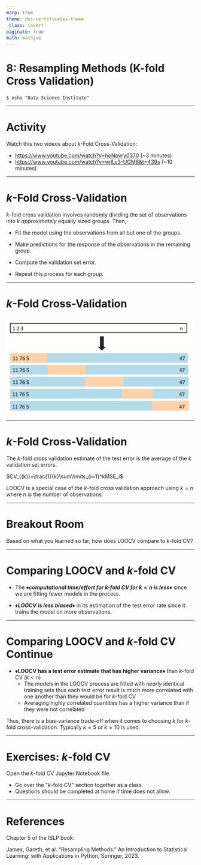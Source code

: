 ```yaml
---
marp: true
theme: dsi-certificates-theme
_class: invert
paginate: true
math: mathjax
---
```


# 8: Resampling Methods (K-fold Cross Validation)

```code
$ echo "Data Science Institute"
```

---

# Activity
Watch this two videos about $k$-Fold Cross-Validation:
* https://www.youtube.com/watch?v=hoNpvry0370 (~3 minutes)
* https://www.youtube.com/watch?v=wjILv3-UGM8&t=439s (~10 minutes)

---

# $k$-Fold Cross-Validation

$k$-fold cross validation involves randomly dividing the set of observations into $k$ *approximately* equally sized groups. Then,

-   Fit the model using the observations from all but one of the groups.

-   Make predictions for the response of the observations in the remaining group.

-   Compute the validation set error.

-   Repeat this process for each group.

---

# $k$-Fold Cross-Validation

![image info](images/08_kcv.png)

---

# $k$-Fold Cross-Validation

The $k$-fold cross validation estimate of the test error is the average of the $k$ validation set errors.

$CV_{(k)}=\frac{1}{k}\sum\limits_{i=1}^kMSE_i$

LOOCV is a special case of the $k$-fold cross validation approach using $k=n$ where $n$ is the number of observations.

---

# Breakout Room

Based on what you learned so far, how does LOOCV compare to $k$-fold CV?

---

# Comparing LOOCV and $k$-fold CV

-   The _**♦️computational time/effort for $k$-fold CV for $k < n$ is less♦️**_ since we are fitting fewer models in the process.

-   _**♦️LOOCV is less biased♦️**_ in its estimation of the test error rate since it trains the model on more observations.

---

# Comparing LOOCV and $k$-fold CV Continue

- **♦️LOOCV has a test error estimate that has higher variance♦️** than $k$-fold CV ($k < n$)
    - The models in the LOOCV process are fitted with *nearly* identical training sets thus each test error result is much more correlated with one another than they would be for $k$-fold CV
    - Averaging highly correlated quantities has a higher variance than if they were not correlated

Thus, there is a bias-variance trade-off when it comes to choosing $k$ for $k$-fold cross-validation. Typically $k = 5$ or $k = 10$ is used.

---

# Exercises: $k$-fold CV

Open the $k$-fold CV Jupyter Notebook file.

-   Go over the "$k$-fold CV" section together as a class.
-   Questions should be completed at home if time does not allow.

---

# References

Chapter 5 of the ISLP book:

James, Gareth, et al. "Resampling Methods." An Introduction to Statistical Learning: with Applications in Python, Springer, 2023.
